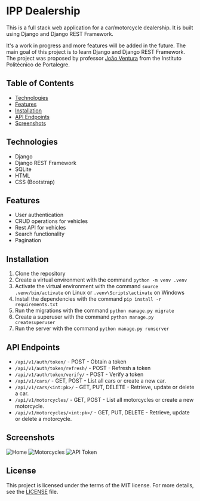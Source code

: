 # IPP Dealership

This is a full stack web application for a car/motorcycle dealership. It is built using Django and Django REST Framework.

It's a work in progress and more features will be added in the future. The main goal of this project is to learn Django and Django REST Framework. The project was proposed by professor [João Ventura](https://github.com/joaoventura) from the Instituto Politécnico de Portalegre.

## Table of Contents

- [Technologies](#technologies)
- [Features](#features)
- [Installation](#installation)
- [API Endpoints](#api-endpoints)
- [Screenshots](#screenshots)

## Technologies

- Django
- Django REST Framework
- SQLite
- HTML
- CSS (Bootstrap)

## Features

- User authentication
- CRUD operations for vehicles
- Rest API for vehicles
- Search functionality
- Pagination

## Installation

1. Clone the repository
2. Create a virtual environment with the command `python -m venv .venv`
3. Activate the virtual environment with the command `source .venv/bin/activate` on Linux or `.venv\Scripts\activate` on Windows
4. Install the dependencies with the command `pip install -r requirements.txt`
5. Run the migrations with the command `python manage.py migrate`
6. Create a superuser with the command `python manage.py createsuperuser`
7. Run the server with the command `python manage.py runserver`

## API Endpoints

- `/api/v1/auth/token/` - POST - Obtain a token
- `/api/v1/auth/token/refresh/` - POST - Refresh a token
- `/api/v1/auth/token/verify/` - POST - Verify a token
- `/api/v1/cars/` - GET, POST - List all cars or create a new car.
- `/api/v1/cars/<int:pk>/` - GET, PUT, DELETE - Retrieve, update or delete a car.
- `/api/v1/motorcycles/` - GET, POST - List all motorcycles or create a new motorcycle.
- `/api/v1/motorcycles/<int:pk>/` - GET, PUT, DELETE - Retrieve, update or delete a motorcycle.

## Screenshots

![Home](https://imgur.com/eYMRZEB.png)
![Motorcycles](https://imgur.com/nfhLLJ4.png)
![API Token](https://imgur.com/4t3COKi.png)

## License

This project is licensed under the terms of the MIT license. For more details, see the [LICENSE](LICENSE) file.
